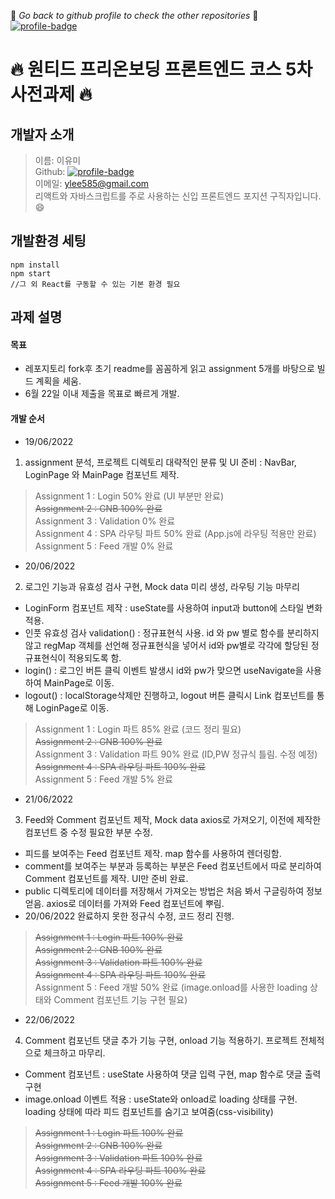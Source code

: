 :eyes: _*Go back to github profile to check the other repositories*_ :eyes:
[![profile-badge](https://img.shields.io/badge/Github-Profile-blue?style=flat&logo=Git&logoColor=F05032)](https://github.com/ymStudyLog)

# :fire: 원티드 프리온보딩 프론트엔드 코스 5차 사전과제 :fire:

## 개발자 소개

> 이름: 이유미 <br/>
> Github: [![profile-badge](https://img.shields.io/badge/Github-Profile-blue?style=flat&logo=Git&logoColor=F05032)](https://github.com/ymStudyLog) <br/>
> 이메일: ylee585@gmail.com <br/>
> 리액트와 자바스크립트를 주로 사용하는 신입 프론트엔드 포지션 구직자입니다.:smile: <br/>

## 개발환경 세팅

```
npm install
npm start
//그 외 React를 구동할 수 있는 기본 환경 필요
```

## 과제 설명

#### 목표

  - 레포지토리 fork후 초기 readme를 꼼꼼하게 읽고 assignment 5개를 바탕으로 빌드 계획을 세움.
  - 6월 22일 이내 제출을 목표로 빠르게 개발.

#### 개발 순서

- 19/06/2022

1. assignment 분석, 프로젝트 디렉토리 대략적인 분류 및 UI 준비 : NavBar, LoginPage 와 MainPage 컴포넌트 제작.

> Assignment 1 : Login 50% 완료 (UI 부분만 완료) <br/> 
~~Assignment 2 : GNB 100% 완료~~ <br/>
Assignment 3 : Validation 0% 완료 <br/>
Assignment 4 : SPA 라우팅 파트 50% 완료 (App.js에 라우팅 적용만 완료) <br/>
> Assignment 5 : Feed 개발 0% 완료 <br/>

- 20/06/2022

2. 로그인 기능과 유효성 검사 구현, Mock data 미리 생성, 라우팅 기능 마무리

- LoginForm 컴포넌트 제작 : useState를 사용하여 input과 button에 스타일 변화 적용.
- 인풋 유효성 검사 validation() : 정규표현식 사용. id 와 pw 별로 함수를 분리하지 않고 regMap 객체를 선언해 정규표현식을 넣어서 id와 pw별로 각각에 할당된 정규표현식이 적용되도록 함.
- login() : 로그인 버튼 클릭 이벤트 발생시 id와 pw가 맞으면 useNavigate을 사용하여 MainPage로 이동.
- logout() : localStorage삭제만 진행하고, logout 버튼 클릭시 Link 컴포넌트를 통해 LoginPage로 이동.

> Assignment 1 : Login 파트 85% 완료 (코드 정리 필요) <br/> 
~~Assignment 2 : GNB 100% 완료~~ <br/>
Assignment 3 : Validation 파트 90% 완료 (ID,PW 정규식 틀림. 수정 예정) <br/> 
~~Assignment 4 : SPA 라우팅 파트 100% 완료~~ <br/>
> Assignment 5 : Feed 개발 5% 완료 <br/>

- 21/06/2022

3. Feed와 Comment 컴포넌트 제작, Mock data axios로 가져오기, 이전에 제작한 컴포넌트 중 수정 필요한 부분 수정.

- 피드를 보여주는 Feed 컴포넌트 제작. map 함수를 사용하여 렌더링함.
- comment를 보여주는 부분과 등록하는 부분은 Feed 컴포넌트에서 따로 분리하여 Comment 컴포넌트를 제작. UI만 준비 완료.
- public 디렉토리에 데이터를 저장해서 가져오는 방법은 처음 봐서 구글링하여 정보 얻음. axios로 데이터를 가져와 Feed 컴포넌트에 뿌림.
- 20/06/2022 완료하지 못한 정규식 수정, 코드 정리 진행.

>~~Assignment 1 : Login 파트 100% 완료~~ <br/> 
>~~Assignment 2 : GNB 100% 완료~~ <br/> 
>~~Assignment 3 : Validation 파트 100% 완료~~ <br/> 
>~~Assignment 4 : SPA 라우팅 파트 100% 완료~~ <br/>
> Assignment 5 : Feed 개발 50% 완료 (image.onload를 사용한 loading 상태와 Comment 컴포넌트 기능 구현 필요)<br/>

- 22/06/2022

4. Comment 컴포넌트 댓글 추가 기능 구현, onload 기능 적용하기. 프로젝트 전체적으로 체크하고 마무리.

- Comment 컴포넌트 : useState 사용하여 댓글 입력 구현, map 함수로 댓글 출력 구현
- image.onload 이벤트 적용 : useState와 onload로 loading 상태를 구현. loading 상태에 따라 피드 컴포넌트를 숨기고 보여줌(css-visibility)

> ~~Assignment 1 : Login 파트 100% 완료~~ <br/> 
> ~~Assignment 2 : GNB 100% 완료~~ <br/> 
> ~~Assignment 3 : Validation 파트 100% 완료~~ <br/> 
> ~~Assignment 4 : SPA 라우팅 파트 100% 완료~~ <br/> 
> ~~Assignment 5 : Feed 개발 100% 완료~~ <br/>
